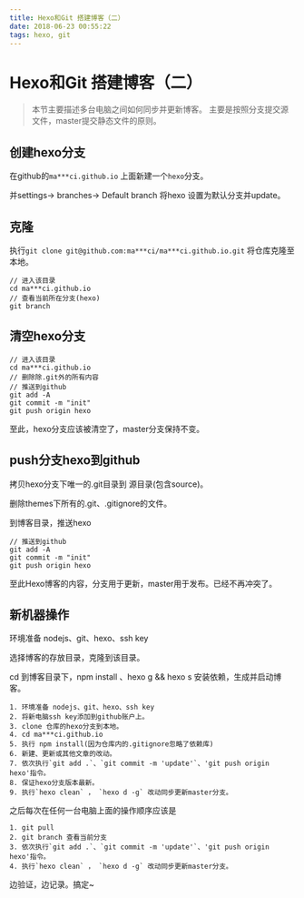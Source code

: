 ```yaml
---
title: Hexo和Git 搭建博客（二）
date: 2018-06-23 00:55:22
tags: hexo, git
---
```


# Hexo和Git 搭建博客（二）

>  本节主要描述多台电脑之间如何同步并更新博客。
>  主要是按照分支提交源文件，master提交静态文件的原则。

## 创建hexo分支

在github的`ma***ci.github.io` 上面新建一个`hexo`分支。

并settings-> branches-> Default branch 将hexo 设置为默认分支并update。

  <!-- more -->

## 克隆

执行`git clone git@github.com:ma***ci/ma***ci.github.io.git` 将仓库克隆至本地。

```
// 进入该目录
cd ma***ci.github.io
// 查看当前所在分支(hexo)
git branch
```

## 清空hexo分支

```
// 进入该目录
cd ma***ci.github.io
// 删除除.git外的所有内容
// 推送到github
git add -A
git commit -m "init"
git push origin hexo
```

至此，hexo分支应该被清空了，master分支保持不变。

## push分支hexo到github

拷贝hexo分支下唯一的.git目录到 源目录(包含source)。

删除themes下所有的.git、.gitignore的文件。

到博客目录，推送hexo

```
// 推送到github
git add -A
git commit -m "init"
git push origin hexo
```

至此Hexo博客的内容，分支用于更新，master用于发布。已经不再冲突了。

## 新机器操作

环境准备  nodejs、git、hexo、ssh key

选择博客的存放目录，克隆到该目录。

cd 到博客目录下，npm install 、hexo g && hexo s 安装依赖，生成并启动博客。

```
1. 环境准备 nodejs、git、hexo、ssh key
2. 将新电脑ssh key添加到github账户上。
3. clone 仓库的hexo分支到本地。
4. cd ma***ci.github.io
5. 执行 npm install(因为仓库内的.gitignore忽略了依赖库)
6. 新建、更新或其他文章的改动。
7. 依次执行`git add .`、`git commit -m 'update'`、'git push origin hexo'指令。
8. 保证hexo分支版本最新。
9. 执行`hexo clean` ， `hexo d -g` 改动同步更新master分支。
```

之后每次在任何一台电脑上面的操作顺序应该是

```
1. git pull
2. git branch 查看当前分支
3. 依次执行`git add .`、`git commit -m 'update'`、'git push origin hexo'指令。
4. 执行`hexo clean` ， `hexo d -g` 改动同步更新master分支。
```

边验证，边记录。搞定~